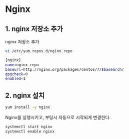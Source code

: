 # Nginx

## 1. nginx 저장소 추가
nginx 저장소 추가
```sh
vi /etc/yum.repos.d/nginx.repo
```
```sh
[nginx]
name=nginx repo
baseurl=http://nginx.org/packages/centos/7/$basearch/
gpgcheck=0
enabled=1
```

## 2. nginx 설치
```sh
yum install -y nginx
```
Nginx를 실행시키고, 부팅시 자동으로 시작되게 변경한다.
```sh
systemctl start nginx
systemctl enable nginx
```
